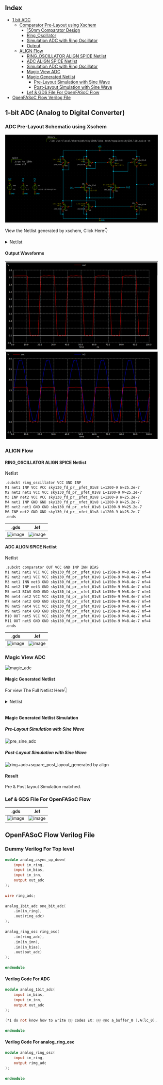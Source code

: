## Index
- [1 bit ADC](#1-bit-adc)
    * [Comparator Pre-Layout using Xschem](#comparator-pre-layout-using-xschem)
        + [150nm Comparator Design](#150nm-comparator-design)
        + [Ring_Oscillator](#ring_oscillator)
        + [Simulation ADC with Ring Oscillator](#simulation-adc-with-ring-oscillator)
        + [Output](#output)
    * [ALIGN Flow](#comparator-pre-layout-using-xschem)
        + [RING_OSCILLATOR ALIGN SPICE Netlist](#ring_oscillator-align-spice-netlist)
        + [ADC ALIGN SPICE Netlist](#adc-align-spice-netlist)
        + [Simulation ADC with Ring Oscillator](#simulation-adc-with-ring-oscillator)
        + [Magic View ADC ](#magic-view-adc)
        + [Magic Generated Netlist](#magic-generated-netlist)
            + [Pre-Layout Simulation with Sine Wave](#pre-layout-simulation-with-sine-wave)
            + [Post-Layout Simulation with Sine Wave](#post-layout-simulation-with-sine-wave)
        + [Lef & GDS File For OpenFASoC Flow](#lef--gds-file-for-openfasoc-flow)
- [OpenFASoC Flow Verilog File](#openfasoc-flow-verilog-file)
<!-- - [Creating inverter schematic using xschem](#creating-inverter-schematic-using-xschem)
    * [Pre-Layout Simulation](#pre-layout-simulation)
        + [Creating and simulating testbench Schematic](#creating-and-simulating-testbench-schematic)
    * [Post-Layout Simulation](#post-layout-simulation)
    * [Comparison of Pre-layout and Post-layout timing parameters for inverter](#comparison-of-pre-layout-and-post-layout-timing-parameters-for-inverter)
    * [LVS Report](#lvs-report)
     -->


## 1-bit ADC (Analog to Digital Converter)

### ADC Pre-Layout Schematic using Xschem
![image](https://github.com/syedimaduddin/msvsd4bituc/blob/main/Week-5/Images/adc_prelayout_schematic.png)

View the Netlist generated by xschem, Click Here👇
<details><summary>Netlist</summary>

```
** sch_path: /home/syedimaduddin/Desktop/VSD_PD_Research_Program/Week-5/xschem/adc_1bit.sch
**.subckt adc_1bit
XM1 net4 net2 VDD VDD sky130_fd_pr__pfet_01v8 L=0.15 W=1 nf=1 ad='int((nf+1)/2) * W/nf * 0.29' as='int((nf+2)/2) * W/nf * 0.29'
+ pd='2*int((nf+1)/2) * (W/nf + 0.29)' ps='2*int((nf+2)/2) * (W/nf + 0.29)' nrd='0.29 / W' nrs='0.29 / W'
+ sa=0 sb=0 sd=0 mult=1 m=1
XM2 out net4 VDD VDD sky130_fd_pr__pfet_01v8 L=0.15 W=1 nf=1 ad='int((nf+1)/2) * W/nf * 0.29' as='int((nf+2)/2) * W/nf * 0.29'
+ pd='2*int((nf+1)/2) * (W/nf + 0.29)' ps='2*int((nf+2)/2) * (W/nf + 0.29)' nrd='0.29 / W' nrs='0.29 / W'
+ sa=0 sb=0 sd=0 mult=1 m=1
XM3 VDD net2 net2 VDD sky130_fd_pr__pfet_01v8 L=0.15 W=1 nf=1 ad='int((nf+1)/2) * W/nf * 0.29' as='int((nf+2)/2) * W/nf * 0.29'
+ pd='2*int((nf+1)/2) * (W/nf + 0.29)' ps='2*int((nf+2)/2) * (W/nf + 0.29)' nrd='0.29 / W' nrs='0.29 / W'
+ sa=0 sb=0 sd=0 mult=1 m=1
XM4 VDD net1 net1 VDD sky130_fd_pr__pfet_01v8 L=0.15 W=1 nf=1 ad='int((nf+1)/2) * W/nf * 0.29' as='int((nf+2)/2) * W/nf * 0.29'
+ pd='2*int((nf+1)/2) * (W/nf + 0.29)' ps='2*int((nf+2)/2) * (W/nf + 0.29)' nrd='0.29 / W' nrs='0.29 / W'
+ sa=0 sb=0 sd=0 mult=1 m=1
XM5 net2 in1 net3 net3 sky130_fd_pr__nfet_01v8 L=0.15 W=1 nf=1 ad='int((nf+1)/2) * W/nf * 0.29' as='int((nf+2)/2) * W/nf * 0.29'
+ pd='2*int((nf+1)/2) * (W/nf + 0.29)' ps='2*int((nf+2)/2) * (W/nf + 0.29)' nrd='0.29 / W' nrs='0.29 / W'
+ sa=0 sb=0 sd=0 mult=1 m=1
XM6 net3 in2 net4 net3 sky130_fd_pr__nfet_01v8 L=0.15 W=1 nf=1 ad='int((nf+1)/2) * W/nf * 0.29' as='int((nf+2)/2) * W/nf * 0.29'
+ pd='2*int((nf+1)/2) * (W/nf + 0.29)' ps='2*int((nf+2)/2) * (W/nf + 0.29)' nrd='0.29 / W' nrs='0.29 / W'
+ sa=0 sb=0 sd=0 mult=1 m=1
XM7 GND net1 net1 GND sky130_fd_pr__nfet_01v8 L=0.15 W=1 nf=1 ad='int((nf+1)/2) * W/nf * 0.29' as='int((nf+2)/2) * W/nf * 0.29'
+ pd='2*int((nf+1)/2) * (W/nf + 0.29)' ps='2*int((nf+2)/2) * (W/nf + 0.29)' nrd='0.29 / W' nrs='0.29 / W'
+ sa=0 sb=0 sd=0 mult=1 m=1
XM8 GND net1 net3 GND sky130_fd_pr__nfet_01v8 L=0.15 W=1 nf=1 ad='int((nf+1)/2) * W/nf * 0.29' as='int((nf+2)/2) * W/nf * 0.29'
+ pd='2*int((nf+1)/2) * (W/nf + 0.29)' ps='2*int((nf+2)/2) * (W/nf + 0.29)' nrd='0.29 / W' nrs='0.29 / W'
+ sa=0 sb=0 sd=0 mult=1 m=1
XM9 out net1 GND GND sky130_fd_pr__nfet_01v8 L=0.15 W=1 nf=1 ad='int((nf+1)/2) * W/nf * 0.29' as='int((nf+2)/2) * W/nf * 0.29'
+ pd='2*int((nf+1)/2) * (W/nf + 0.29)' ps='2*int((nf+2)/2) * (W/nf + 0.29)' nrd='0.29 / W' nrs='0.29 / W'
+ sa=0 sb=0 sd=0 mult=1 m=1
Vdd VDD GND 1.8
.save i(vdd)
V1 in1 GND 1.2
.save i(v1)
V2 in2 GND sin(1.5 1.5 50meg 0.5n)
.save i(v2)
**** begin user architecture code
.lib /usr/local/share/pdk/sky130A/libs.tech/ngspice/sky130.lib.spice tt
.tran 4n 100n
.save all
**** end user architecture code
**.ends
.GLOBAL VDD
.GLOBAL GND
.end
```
</details>

#### Output Waveforms
![image](https://github.com/syedimaduddin/msvsd4bituc/blob/main/Week-5/Images/adc_prelayout_out_waveform.png)
![image](https://github.com/syedimaduddin/msvsd4bituc/blob/main/Week-5/Images/adc_prelayout_in_out_waveform.png)


### ALIGN Flow

#### RING_OSCILLATOR ALIGN SPICE Netlist
Netlist
```
.subckt ring_oscillator VCC GND INP
M1 net1 INP VCC VCC sky130_fd_pr__pfet_01v8 L=1200-9 W=25.2e-7
M2 net2 net1 VCC VCC sky130_fd_pr__pfet_01v8 L=1200-9 W=25.2e-7
M3 INP net2 VCC VCC sky130_fd_pr__pfet_01v8 L=1200-9 W=25.2e-7
M4 net1 INP GND GND sky130_fd_pr__nfet_01v8 L=1200-9 W=25.2e-7
M5 net2 net1 GND GND sky130_fd_pr__nfet_01v8 L=1200-9 W=25.2e-7
M6 INP net2 GND GND sky130_fd_pr__nfet_01v8 L=1200-9 W=25.2e-7
.ends
```

|.gds|.lef|
|-|-|
|![image](https://user-images.githubusercontent.com/83899035/224212506-f19957ff-dd81-4e91-8e26-60716b07c1f1.png)|![image](https://user-images.githubusercontent.com/83899035/224212636-a5e869f4-d6ca-4f04-9ad3-18d6b15e16b2.png)|


#### ADC ALIGN SPICE Netlist
Netlist 
```
.subckt comparator OUT VCC GND INP INN BIAS
M1 net1 net1 VCC VCC sky130_fd_pr__pfet_01v8 L=150e-9 W=8.4e-7 nf=4
M2 net2 net1 VCC VCC sky130_fd_pr__pfet_01v8 L=150e-9 W=8.4e-7 nf=4
M3 net1 INN net3 GND sky130_fd_pr__nfet_01v8 L=150e-9 W=8.4e-7 nf=4
M4 net2 INP net3 GND sky130_fd_pr__nfet_01v8 L=150e-9 W=8.4e-7 nf=4
M5 net3 BIAS GND GND sky130_fd_pr__nfet_01v8 L=150e-9 W=8.4e-7 nf=4
M6 net4 net2 VCC VCC sky130_fd_pr__pfet_01v8 L=150e-9 W=8.4e-7 nf=4
M7 net4 net2 GND GND sky130_fd_pr__nfet_01v8 L=150e-9 W=8.4e-7 nf=4
M8 net5 net4 VCC VCC sky130_fd_pr__pfet_01v8 L=150e-9 W=8.4e-7 nf=4
M9 net5 net4 GND GND sky130_fd_pr__nfet_01v8 L=150e-9 W=8.4e-7 nf=4
M10 OUT net5 VCC VCC sky130_fd_pr__pfet_01v8 L=150e-9 W=8.4e-7 nf=4
M11 OUT net5 GND GND sky130_fd_pr__nfet_01v8 L=150e-9 W=8.4e-7 nf=4
.ends
```

|.gds|.lef|
|-|-|
|![image](https://user-images.githubusercontent.com/83899035/224010204-ff049680-a4a4-42a8-a72b-733c101fb8b9.png)|![image](https://user-images.githubusercontent.com/83899035/224010537-28a942d3-a399-4cb7-b74c-493e96fab2f7.png) |



### Magic View ADC 

![magic_adc](https://user-images.githubusercontent.com/83899035/224213152-7adbccbc-7faa-4248-8c39-5b3bc7370b25.png)

#### Magic Generated Netlist
For view The Full Netlist Here👇
<details><summary>Netlist</summary>

```
* SPICE3 file created from COMPARATOR_0.ext - technology: sky130A

X1 OUT VCC GND INP INN BIAS COMPARATOR_0

V2 VCC GND 1.8
V3 INN GND 1
V4 INP GND sine(0 1.8 100000000)
V1 BIAS GND 0.9

.lib ~/open_pdks/sources/sky130-pdk/libraries/sky130_fd_pr/latest/models/sky130.lib.spice tt
*.options savecurrents
.control
tran 0.1n 100n
plot v(out) v(inp)
.endc

.subckt COMPARATOR_0 OUT VCC GND INP INN BIAS
X0 m1_828_1316# INP m1_430_1652# GND sky130_fd_pr__nfet_01v8 ad=2.352e+11p pd=2.24e+06u as=1.1256e+12p ps=1.108e+07u w=840000u l=150000u
X1 m1_430_1652# INP m1_828_1316# GND sky130_fd_pr__nfet_01v8 ad=0p pd=0u as=0p ps=0u w=840000u l=150000u
X2 li_491_1495# INN m1_430_1652# GND sky130_fd_pr__nfet_01v8 ad=2.352e+11p pd=2.24e+06u as=0p ps=0u w=840000u l=150000u
X3 m1_430_1652# INN li_491_1495# GND sky130_fd_pr__nfet_01v8 ad=0p pd=0u as=0p ps=0u w=840000u l=150000u
X4 li_491_1495# li_491_1495# VCC VCC sky130_fd_pr__pfet_01v8 ad=2.352e+11p pd=2.24e+06u as=2.016e+12p ps=1.992e+07u w=840000u l=150000u
X5 VCC li_491_1495# li_491_1495# VCC sky130_fd_pr__pfet_01v8 ad=0p pd=0u as=0p ps=0u w=840000u l=150000u
X6 m1_828_1316# li_491_1495# VCC VCC sky130_fd_pr__pfet_01v8 ad=2.352e+11p pd=2.24e+06u as=0p ps=0u w=840000u l=150000u
X7 VCC li_491_1495# m1_828_1316# VCC sky130_fd_pr__pfet_01v8 ad=0p pd=0u as=0p ps=0u w=840000u l=150000u
X8 li_2125_1411# STAGE2_INV_89790208_PG0_0_0_1678373050_0/li_405_571# GND GND sky130_fd_pr__nfet_01v8 ad=2.352e+11p pd=2.24e+06u as=1.7808e+12p ps=1.768e+07u w=840000u l=150000u
X9 GND STAGE2_INV_89790208_PG0_0_0_1678373050_0/li_405_571# li_2125_1411# GND sky130_fd_pr__nfet_01v8 ad=0p pd=0u as=0p ps=0u w=840000u l=150000u
X10 STAGE2_INV_89790208_PG0_0_0_1678373050_0/li_405_571# m1_828_1316# GND GND sky130_fd_pr__nfet_01v8 ad=2.352e+11p pd=2.24e+06u as=0p ps=0u w=840000u l=150000u
X11 GND m1_828_1316# STAGE2_INV_89790208_PG0_0_0_1678373050_0/li_405_571# GND sky130_fd_pr__nfet_01v8 ad=0p pd=0u as=0p ps=0u w=840000u l=150000u
X12 li_2125_1411# STAGE2_INV_89790208_PG0_0_0_1678373050_0/li_405_571# VCC VCC sky130_fd_pr__pfet_01v8 ad=2.352e+11p pd=2.24e+06u as=0p ps=0u w=840000u l=150000u
X13 VCC STAGE2_INV_89790208_PG0_0_0_1678373050_0/li_405_571# li_2125_1411# VCC sky130_fd_pr__pfet_01v8 ad=0p pd=0u as=0p ps=0u w=840000u l=150000u
X14 STAGE2_INV_89790208_PG0_0_0_1678373050_0/li_405_571# m1_828_1316# VCC VCC sky130_fd_pr__pfet_01v8 ad=2.352e+11p pd=2.24e+06u as=0p ps=0u w=840000u l=150000u
X15 VCC m1_828_1316# STAGE2_INV_89790208_PG0_0_0_1678373050_0/li_405_571# VCC sky130_fd_pr__pfet_01v8 ad=0p pd=0u as=0p ps=0u w=840000u l=150000u
X16 m1_430_1652# BIAS GND GND sky130_fd_pr__nfet_01v8 ad=0p pd=0u as=0p ps=0u w=840000u l=150000u
X17 GND BIAS m1_430_1652# GND sky130_fd_pr__nfet_01v8 ad=0p pd=0u as=0p ps=0u w=840000u l=150000u
X18 OUT li_2125_1411# GND GND sky130_fd_pr__nfet_01v8 ad=2.352e+11p pd=2.24e+06u as=0p ps=0u w=840000u l=150000u
X19 GND li_2125_1411# OUT GND sky130_fd_pr__nfet_01v8 ad=0p pd=0u as=0p ps=0u w=840000u l=150000u
X20 OUT li_2125_1411# VCC VCC sky130_fd_pr__pfet_01v8 ad=2.352e+11p pd=2.24e+06u as=0p ps=0u w=840000u l=150000u
X21 VCC li_2125_1411# OUT VCC sky130_fd_pr__pfet_01v8 ad=0p pd=0u as=0p ps=0u w=840000u l=150000u
C0 INN li_2125_1411# 0.00fF
C1 OUT li_2125_1411# 0.66fF
C2 STAGE2_INV_89790208_PG0_0_0_1678373050_0/li_405_571# INP 0.00fF
C3 STAGE2_INV_89790208_PG0_0_0_1678373050_0/li_405_571# m1_430_1652# 0.00fF
C4 STAGE2_INV_89790208_PG0_0_0_1678373050_0/li_405_571# li_491_1495# 0.01fF
C5 li_2125_1411# VCC 2.93fF
C6 BIAS m1_430_1652# 0.11fF
C7 m1_828_1316# li_2125_1411# 0.03fF
C8 BIAS li_491_1495# 0.05fF
C9 INN STAGE2_INV_89790208_PG0_0_0_1678373050_0/li_405_571# 0.00fF
C10 STAGE2_INV_89790208_PG0_0_0_1678373050_0/li_405_571# OUT 0.00fF
C11 INN BIAS 0.00fF
C12 m1_430_1652# INP 0.12fF
C13 li_491_1495# INP 0.00fF
C14 STAGE2_INV_89790208_PG0_0_0_1678373050_0/li_405_571# VCC 2.60fF
C15 m1_430_1652# li_491_1495# 1.01fF
C16 STAGE2_INV_89790208_PG0_0_0_1678373050_0/li_405_571# m1_828_1316# 0.71fF
C17 INN INP 0.04fF
C18 OUT INP 0.00fF
C19 BIAS VCC 0.08fF
C20 BIAS m1_828_1316# 0.00fF
C21 INN m1_430_1652# 0.13fF
C22 OUT m1_430_1652# 0.00fF
C23 INN li_491_1495# 0.11fF
C24 OUT li_491_1495# 0.00fF
C25 VCC INP 0.04fF
C26 m1_828_1316# INP 0.15fF
C27 m1_430_1652# VCC 0.17fF
C28 STAGE2_INV_89790208_PG0_0_0_1678373050_0/li_405_571# li_2125_1411# 0.43fF
C29 m1_828_1316# m1_430_1652# 0.68fF
C30 VCC li_491_1495# 2.61fF
C31 m1_828_1316# li_491_1495# 0.40fF
C32 INN VCC 0.00fF
C33 OUT VCC 0.95fF
C34 INN m1_828_1316# 0.00fF
C35 m1_828_1316# OUT 0.00fF
C36 li_2125_1411# INP 0.00fF
C37 m1_430_1652# li_2125_1411# 0.00fF
C38 STAGE2_INV_89790208_PG0_0_0_1678373050_0/li_405_571# BIAS 0.00fF
C39 m1_828_1316# VCC 3.18fF
C40 li_2125_1411# li_491_1495# 0.00fF
C41 OUT GND 0.66fF
C42 m1_430_1652# GND 1.35fF 
C43 BIAS GND 0.85fF
C44 STAGE2_INV_89790208_PG0_0_0_1678373050_0/li_405_571# GND 1.23fF 
C45 m1_828_1316# GND 0.80fF 
C46 li_2125_1411# GND 1.63fF 
C47 VCC GND 15.92fF
C48 li_491_1495# GND 0.05fF 
C49 INN GND 0.82fF
C50 INP GND 0.75fF
.ends
```
</details>

<br>

#### Magic Generated Netlist Simulation 

##### Pre-Layout Simulation with Sine Wave
![pre_sine_adc](https://user-images.githubusercontent.com/83899035/224213735-efad4af0-7f24-4a7c-9df0-ff65d3bc9b4c.png)

##### Post-Layout Simulation with Sine Wave
![ring+adc+square_post_layout_generated by align](https://user-images.githubusercontent.com/83899035/224213506-3e0dbef0-0a20-4152-9f1e-d28c93cf7d8f.png)

#### Result 
Pre & Post layout Simulation matched.

### Lef & GDS File For OpenFASoC Flow
|.gds|.lef|
|-|-|
|![image](https://user-images.githubusercontent.com/83899035/224216719-054728c3-038a-40d7-9649-952bc65c8e2b.png)| ![image](https://user-images.githubusercontent.com/83899035/224216827-0857707d-5a4b-4c61-97ae-e539cfa937e8.png)|


## OpenFASoC Flow Verilog File

### Dummy Verilog For Top level
```verilog
module analog_async_up_down(
    input in_ring,
    input in_bias,
    input in_inn,
    output out_adc
);

wire ring_adc;

analog_1bit_adc one_bit_adc(
    .in(in_ring),
    .out(ring_adc)
);

analog_ring_osc ring_osc(
    .in(ring_adc),
    .in(in_inn),
    .in(in_bias),
    .out(out_adc)
);

endmodule
```

#### Verilog Code For ADC
```verilog
module analog_1bit_adc(
    input in_bias,
    input in_inn,
    output out_adc
);

(*I do not know how to write @@ codes EX: @@ @no a_buffer_0 (.A(lc_0), .nbout(lc_out)); *)

endmodule
```
#### Verilog Code For analog_ring_osc
```verilog
module analog_ring_osc(
    input in_ring,
    output rimg_adc
);

endmodule
```
